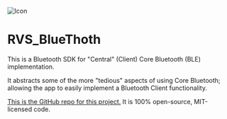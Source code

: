 ![Icon](img/icon.png)

RVS_BlueThoth
=

This is a Bluetooth SDK for "Central" (Client) Core Bluetooth (BLE) implementation.

It abstracts some of the more "tedious" aspects of using Core Bluetooth; allowing the app to easily implement a Bluetooth Client functionality.

[This is the GitHub repo for this project.](https://github.com/RiftValleySoftware/RVS_BlueThoth) It is 100% open-source, MIT-licensed code.
